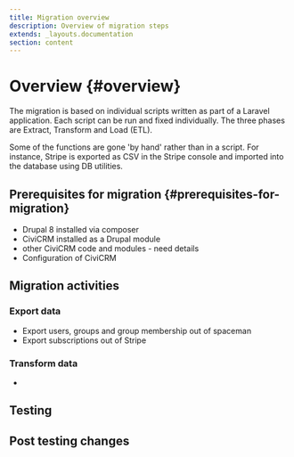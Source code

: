 ```yaml
---
title: Migration overview
description: Overview of migration steps
extends: _layouts.documentation
section: content
---
```


# Overview {#overview}

The migration is based on individual scripts written as part of a Laravel application.  Each script can be run and fixed individually.  The three phases are Extract, Transform and Load (ETL). 

Some of the functions are gone 'by hand' rather than in a script.  For instance, Stripe is exported as CSV in the Stripe console and imported into the database using DB utilities.  

## Prerequisites for migration {#prerequisites-for-migration}

* Drupal 8 installed via composer 
* CiviCRM installed as a Drupal module
* other CiviCRM code and modules - need details  
* Configuration of CiviCRM

## Migration activities

### Export data 
* Export users, groups and group membership out of spaceman
* Export subscriptions out of Stripe

### Transform data
* 

## Testing


## Post testing changes 

